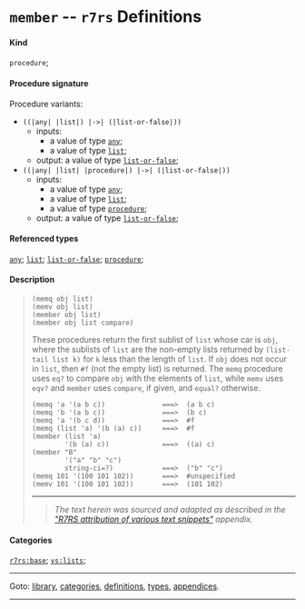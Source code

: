 

<a id='definition__r7rs__member'></a>

# `member` -- `r7rs` Definitions


#### Kind

`procedure`;


#### Procedure signature

Procedure variants:
 * `((|any| |list|) |->| (|list-or-false|))`
   * inputs:
     * a value of type [`any`](../../r7rs/types/any.md#type__r7rs__any);
     * a value of type [`list`](../../r7rs/types/list.md#type__r7rs__list);
   * output: a value of type [`list-or-false`](../../r7rs/types/list-or-false.md#type__r7rs__list-or-false);
 * `((|any| |list| |procedure|) |->| (|list-or-false|))`
   * inputs:
     * a value of type [`any`](../../r7rs/types/any.md#type__r7rs__any);
     * a value of type [`list`](../../r7rs/types/list.md#type__r7rs__list);
     * a value of type [`procedure`](../../r7rs/types/procedure.md#type__r7rs__procedure);
   * output: a value of type [`list-or-false`](../../r7rs/types/list-or-false.md#type__r7rs__list-or-false);


#### Referenced types

[`any`](../../r7rs/types/any.md#type__r7rs__any);
[`list`](../../r7rs/types/list.md#type__r7rs__list);
[`list-or-false`](../../r7rs/types/list-or-false.md#type__r7rs__list-or-false);
[`procedure`](../../r7rs/types/procedure.md#type__r7rs__procedure);


#### Description

> ````
> (memq obj list)
> (memv obj list)
> (member obj list)
> (member obj list compare)
> ````
> 
> 
> These procedures return the first sublist of `list` whose car is
> `obj`, where the sublists of `list` are the non-empty lists
> returned by `(list-tail list k)` for `k` less
> than the length of `list`.  If
> `obj` does not occur in `list`, then `#f` (not the empty list) is
> returned.  The `memq` procedure uses `eq?` to compare `obj` with the elements of
> `list`, while `memv` uses `eqv?` and
> `member` uses `compare`, if given, and `equal?` otherwise.
> 
> ````
> (memq 'a '(a b c))              ===>  (a b c)
> (memq 'b '(a b c))              ===>  (b c)
> (memq 'a '(b c d))              ===>  #f
> (memq (list 'a) '(b (a) c))     ===>  #f
> (member (list 'a)
>         '(b (a) c))             ===>  ((a) c)
> (member "B"
>         '("a" "b" "c")
>         string-ci=?)            ===>  ("b" "c")
> (memq 101 '(100 101 102))       ===>  #unspecified
> (memv 101 '(100 101 102))       ===>  (101 102)
> ````
> 
> 
> ----
> > *The text herein was sourced and adapted as described in the ["R7RS attribution of various text snippets"](../../r7rs/appendices/attribution.md#appendix__r7rs__attribution) appendix.*


#### Categories

[`r7rs:base`](../../r7rs/categories/r7rs_3a_base.md#category__r7rs__r7rs_3a_base);
[`vs:lists`](../../r7rs/categories/vs_3a_lists.md#category__r7rs__vs_3a_lists);

----

Goto: [library](../../r7rs/_index.md#library__r7rs), [categories](../../r7rs/categories/_index.md#toc__r7rs__categories), [definitions](../../r7rs/definitions/_index.md#toc__r7rs__definitions), [types](../../r7rs/types/_index.md#toc__r7rs__types), [appendices](../../r7rs/appendices/_index.md#toc__r7rs__appendices).

----

